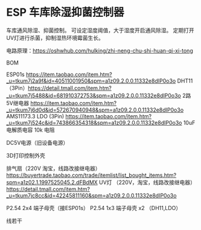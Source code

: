 # ESP 车库除湿抑菌控制器

车库通风除湿、抑菌控制。
可设定湿度阈值，大于湿度开启通风除湿。
定期打开UV灯进行杀菌，抑制湿热环境霉菌生长。

电路原理：https://oshwhub.com/hulking/zhi-neng-chu-shi-huan-qi-xi-tong

BOM



ESP01s  https://item.taobao.com/item.htm?_u=tkum7j2a9f&id=40511001950&spm=a1z09.2.0.0.11332e8dIP0o3o
DHT11 （3Pin）https://detail.tmall.com/item.htm?_u=tkum7j5488&id=681910372753&spm=a1z09.2.0.0.11332e8dIP0o3o
2路5V继电器 https://item.taobao.com/item.htm?_u=tkum7j6d0d&id=572670940948&spm=a1z09.2.0.0.11332e8dIP0o3o
AMS11173.3 LDO (3Pin)  https://item.taobao.com/item.htm?_u=tkum7j524c&id=743866354318&spm=a1z09.2.0.0.11332e8dIP0o3o 
10uF 电解质电容
10k 电阻

DC5V电源（旧设备电源）


3D打印控制外壳

排气扇（220V 淘宝，线路改接继电器）  https://buyertrade.taobao.com/trade/itemlist/list_bought_items.htm?spm=a1z02.1.1997525045.2.dFBdMX
UV灯  （220V，淘宝，线路改接继电器） https://detail.tmall.com/item.htm?_u=tkum7jc8cc&id=42245811160&spm=a1z09.2.0.0.11332e8dIP0o3o

P2.54 2x4 端子母壳（接ESP01s）
P2.54 1x3 端子母壳 x2 （DH11,LDO）

线若干
